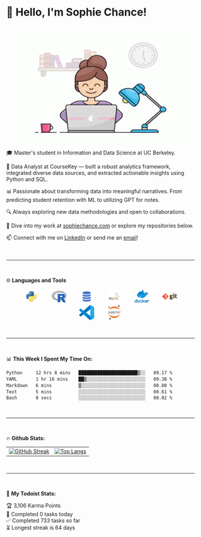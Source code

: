 # 👋 Hello, I'm Sophie Chance!

<div style="padding: 10px;">
<img align="right" alt="GIF" src="https://github.com/sophie2chance2/sophie2chance2/blob/master/code.gif?raw=true" width="500" height="320"/>
</div>

🎓 Master's student in Information and Data Science at UC Berkeley.

💼 Data Analyst at CourseKey — built a robust analytics framework, integrated diverse data sources, and extracted actionable insights using Python and SQL.

📊 Passionate about transforming data into meaningful narratives. From predicting student retention with ML to utilizing GPT for notes.

🔍 Always exploring new data methodologies and open to collaborations.

🔗 Dive into my work at [sophiechance.com](http://sophiechance.com) or explore my repositories below.

📫 Connect with me on [LinkedIn](https://www.linkedin.com/in/sophiechance/) or send me an [email](mailto:sophie2chance@gmail.com)!

<br>

---

<br>

🌐 **Languages and Tools**

<p align="center">
<code><img height="40" style="margin: 0 15px;" src="https://raw.githubusercontent.com/github/explore/80688e429a7d4ef2fca1e82350fe8e3517d3494d/topics/python/python.png"></code>
<code><img height="40" style="margin: 0 15px;" src="https://raw.githubusercontent.com/github/explore/80688e429a7d4ef2fca1e82350fe8e3517d3494d/topics/r/r.png" /></code>
<code><img height="40" style="margin: 0 15px;" src="https://raw.githubusercontent.com/github/explore/80688e429a7d4ef2fca1e82350fe8e3517d3494d/topics/sql/sql.png" /></code>
<code><img height="40" style="margin: 0 15px;" src="https://raw.githubusercontent.com/github/explore/80688e429a7d4ef2fca1e82350fe8e3517d3494d/topics/mysql/mysql.png"></code>
<code><img height="40" style="margin: 0 15px;" src="https://raw.githubusercontent.com/github/explore/80688e429a7d4ef2fca1e82350fe8e3517d3494d/topics/docker/docker.png" /></code>
<code><img height="40" style="margin: 0 15px;" src="https://raw.githubusercontent.com/github/explore/80688e429a7d4ef2fca1e82350fe8e3517d3494d/topics/git/git.png"></code>
<code><img height="40" style="margin: 0 15px;" src="https://raw.githubusercontent.com/github/explore/78df643247d429f6cc873026c0622819ad797942/topics/visual-studio-code/visual-studio-code.png"></code>
<code><img height="40" style="margin: 0 15px;" src="https://raw.githubusercontent.com/github/explore/80688e429a7d4ef2fca1e82350fe8e3517d3494d/topics/jupyter-notebook/jupyter-notebook.png"></code>

</p>

<br>

---

<br>

📊 **This Week I Spent My Time On:**

<!--START_SECTION:waka-->

```txt
Python     12 hrs 8 mins   ██████████████████████▒░░   89.17 %
YAML       1 hr 16 mins    ██▒░░░░░░░░░░░░░░░░░░░░░░   09.38 %
Markdown   6 mins          ▒░░░░░░░░░░░░░░░░░░░░░░░░   00.80 %
Text       5 mins          ░░░░░░░░░░░░░░░░░░░░░░░░░   00.61 %
Bash       0 secs          ░░░░░░░░░░░░░░░░░░░░░░░░░   00.02 %
```

<!--END_SECTION:waka-->

<br>

---

<br>

<!-- 🔥 **Github Stats:**

[![GitHub Streak](http://github-readme-streak-stats.herokuapp.com?user=sophie2chance2&theme=vision-friendly-dark&background=000000)](https://git.io/streak-stats)

[![Top Langs](https://github-readme-stats.vercel.app/api/top-langs/?username=sophie2chance2&layout=compact&theme=vision-friendly-dark)](https://github.com/anuraghazra/github-readme-stats) -->

🔥 **Github Stats:**

<table>
  <tr>
    <td>
      <a href="https://git.io/streak-stats">
        <img src="http://github-readme-streak-stats.herokuapp.com?user=sophie2chance2&theme=dark&background=000000" alt="GitHub Streak" />
      </a>
    </td>
    <td>
      <a href="https://github.com/anuraghazra/github-readme-stats">
        <img src="https://github-readme-stats.vercel.app/api/top-langs/?username=sophie2chance2&layout=compact&theme=vision-friendly-dark" alt="Top Langs" />
      </a>
    </td>
  </tr>
</table>

<!-- 📈 My Github Stats

<p align="center"> <img src="https://github-readme-stats.vercel.app/api?username=sophie2chance2&show_icons=true&theme=gotham" alt="sophie2chance2" /> -->

<br>

---

<br>

🚧 **My Todoist Stats:**

<!-- TODO-IST:START -->
🏆  3,106 Karma Points           
🌸  Completed 0 tasks today           
✅  Completed 733 tasks so far           
⏳  Longest streak is 64 days
<!-- TODO-IST:END -->
